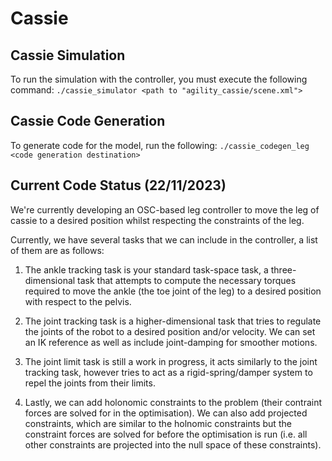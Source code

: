 # Cassie
## Cassie Simulation
To run the simulation with the controller, you must execute the following command:
`./cassie_simulator <path to "agility_cassie/scene.xml">`

## Cassie Code Generation
To generate code for the model, run the following:
`./cassie_codegen_leg <code generation destination>`

## Current Code Status (22/11/2023)

We're currently developing an OSC-based leg controller to move the leg of cassie to a desired position whilst respecting the constraints of the leg.

Currently, we have several tasks that we can include in the controller, a list of them are as follows:

1. The ankle tracking task is your standard task-space task, a three-dimensional task that attempts to compute the necessary torques required to move the ankle (the toe joint of the leg) to a desired position with respect to the pelvis.

2. The joint tracking task is a higher-dimensional task that tries to regulate the joints of the robot to a desired position and/or velocity. We can set an IK reference as well as include joint-damping for smoother motions.

3. The joint limit task is still a work in progress, it acts similarly to the joint tracking task, however tries to act as a rigid-spring/damper system to repel the joints from their limits.

4. Lastly, we can add holonomic constraints to the problem (their contraint forces are solved for in the optimisation). We can also add projected constraints, which are similar to the holnomic constraints but the constraint forces are solved for before the optimisation is run (i.e. all other constraints are projected into the null space of these constraints).